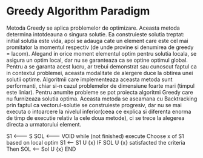 # Greedy Algorithm Paradigm

Metoda Greedy se aplica problemelor de optimizare. Aceasta metoda determina intotdeauna o singura solutie. Ea construieste solutia treptat: initial solutia este vida, apoi se adauga cate un element care este cel mai promitator la momentul respectiv (de unde provine si denumirea de greedy = lacom). Alegand in orice moment elementul optim pentru solutia locala, se asigura un optim local, dar nu se garanteaza ca se optine optimul global. Pentru a se garanta acest lucru, ar trebui demonstrat sau cunoscut faptul ca in contextul problemei, aceasta modalitate de alergere duce la obtirea unei solutii optime. Algoritmii care implementeaza aceasta metoda sunt performanti, chiar si-n cazul problemelor de dimensiune foarte mari (timpul este liniar). Pentru anumite probleme se pot proiecta algoritmi Greedy care nu furnizeaza solutia optima. Aceasta metoda se aseamana cu Backtracking prin faptul ca vectorul-solutie se construieste progresiv, dar nu se mai executa o intoarcere la nivelul inferior(ceea ce explica si diferenta enorma de timp de executie relativ la cele doua metode), ci se trece la alegerea directa a urmatorului element.

S1 <--- S
SOL <--- VOID
while (not finished) execute
   Choose x of S1 based on local optim
   S1 <-- S1 U {x}
   IF SOL U {x} satisfacted the criteria Then
   SOL <-- Sol U {x}
END
